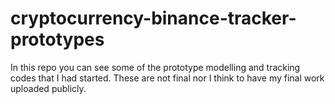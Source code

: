 # cryptocurrency-binance-tracker-prototypes
In this repo you can see some of the prototype modelling and tracking codes that I had started. These are not final nor I think to have my final work uploaded publicly.
